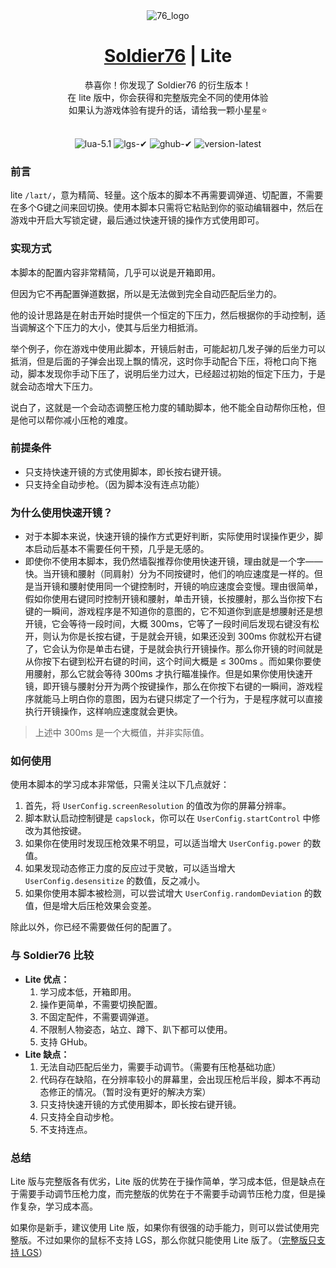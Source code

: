 <div align="center">
  <img src="./static/img/76_logo.png" alt="76_logo">
</div>
<h1 align="center">
  <a href="./README.md">Soldier76</a> | Lite
</h1>
<div align="center">恭喜你！你发现了 Soldier76 的衍生版本！</div>
<div align="center">在 lite 版中，你会获得和完整版完全不同的使用体验</div>
<div align="center">如果认为游戏体验有提升的话，请给我一颗小星星⭐</div>
<br>
<p align="center">
  <img src="https://img.shields.io/badge/lua-5.1-00007F.svg?style=flat-square&logo" alt="lua-5.1">
  <!-- <img src="https://img.shields.io/badge/logitech-✔-A7F079.svg?style=flat-square&logo" alt="logitech-✔"> -->
  <img src="https://img.shields.io/badge/lgs-✔-A7F079.svg?style=flat-square&logo" alt="lgs-✔">
  <img src="https://img.shields.io/badge/ghub-✔-00B8FC.svg?style=flat-square&logo" alt="ghub-✔">
  <img src="https://img.shields.io/badge/version-latest-29D1E3.svg?style=flat-square&logo" alt="version-latest">
</p>

### 前言
lite ```/laɪt/```，意为精简、轻量。这个版本的脚本不再需要调弹道、切配置，不需要在多个G键之间来回切换。使用本脚本只需将它粘贴到你的驱动编辑器中，然后在游戏中开启大写锁定键，最后通过快速开镜的操作方式使用即可。

### 实现方式
本脚本的配置内容非常精简，几乎可以说是开箱即用。

但因为它不再配置弹道数据，所以是无法做到完全自动匹配后坐力的。

他的设计思路是在射击开始时提供一个恒定的下压力，然后根据你的手动控制，适当调解这个下压力的大小，使其与后坐力相抵消。

举个例子，你在游戏中使用此脚本，开镜后射击，可能起初几发子弹的后坐力可以抵消，但是后面的子弹会出现上飘的情况，这时你手动配合下压，将枪口向下拖动，脚本发现你手动下压了，说明后坐力过大，已经超过初始的恒定下压力，于是就会动态增大下压力。

说白了，这就是一个会动态调整压枪力度的辅助脚本，他不能全自动帮你压枪，但是他可以帮你减小压枪的难度。

### 前提条件
* 只支持快速开镜的方式使用脚本，即长按右键开镜。
* 只支持全自动步枪。（因为脚本没有连点功能）

### 为什么使用快速开镜？
* 对于本脚本来说，快速开镜的操作方式更好判断，实际使用时误操作更少，脚本启动后基本不需要任何干预，几乎是无感的。
* 即使你不使用本脚本，我仍然墙裂推荐你使用快速开镜，理由就是一个字——快。当开镜和腰射（同肩射）分为不同按键时，他们的响应速度是一样的。但是当开镜和腰射使用同一个键控制时，开镜的响应速度会变慢。理由很简单，假如你使用右键同时控制开镜和腰射，单击开镜，长按腰射，那么当你按下右键的一瞬间，游戏程序是不知道你的意图的，它不知道你到底是想腰射还是想开镜，它会等待一段时间，大概 300ms，它等了一段时间后发现右键没有松开，则认为你是长按右键，于是就会开镜，如果还没到 300ms 你就松开右键了，它会认为你是单击右键，于是就会执行开镜操作。那么你开镜的时间就是从你按下右键到松开右键的时间，这个时间大概是 ≤ 300ms 。而如果你要使用腰射，那么它就会等待 300ms 才执行瞄准操作。但是如果你使用快速开镜，即开镜与腰射分开为两个按键操作，那么在你按下右键的一瞬间，游戏程序就能马上明白你的意图，因为右键只绑定了一个行为，于是程序就可以直接执行开镜操作，这样响应速度就会更快。

> 上述中 300ms 是一个大概值，并非实际值。

### 如何使用
使用本脚本的学习成本非常低，只需关注以下几点就好：

1. 首先，将 ```UserConfig.screenResolution``` 的值改为你的屏幕分辨率。
2. 脚本默认启动控制键是 ```capslock```，你可以在 ```UserConfig.startControl``` 中修改为其他按键。
3. 如果你在使用时发现压枪效果不明显，可以适当增大 ```UserConfig.power``` 的数值。
4. 如果发现动态修正力度的反应过于灵敏，可以适当增大 ```UserConfig.desensitize``` 的数值，反之减小。
5. 如果你使用本脚本被检测，可以尝试增大 ```UserConfig.randomDeviation``` 的数值，但是增大后压枪效果会变差。

除此以外，你已经不需要做任何的配置了。

### 与 Soldier76 比较
* **Lite 优点：**
    1. 学习成本低，开箱即用。
    2. 操作更简单，不需要切换配置。
    3. 不固定配件，不需要调弹道。
    4. 不限制人物姿态，站立、蹲下、趴下都可以使用。
    5. 支持 GHub。
* **Lite 缺点：**
    1. 无法自动匹配后坐力，需要手动调节。（需要有压枪基础功底）
    2. 代码存在缺陷，在分辨率较小的屏幕里，会出现压枪后半段，脚本不再动态修正的情况。（暂时没有更好的解决方案）
    3. 只支持快速开镜的方式使用脚本，即长按右键开镜。
    4. 只支持全自动步枪。
    5. 不支持连点。

### 总结
Lite 版与完整版各有优劣，Lite 版的优势在于操作简单，学习成本低，但是缺点在于需要手动调节压枪力度，而完整版的优势在于不需要手动调节压枪力度，但是操作复杂，学习成本高。

如果你是新手，建议使用 Lite 版，如果你有很强的动手能力，则可以尝试使用完整版。不过如果你的鼠标不支持 LGS，那么你就只能使用 Lite 版了。（[完整版只支持 LGS](https://github.com/kiccer/Soldier76/discussions/118)）
